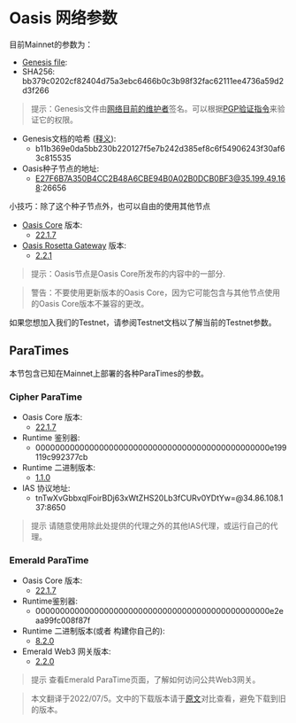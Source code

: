 # Oasis 网络参数

目前Mainnet的参数为：
- [Genesis file](https://github.com/oasisprotocol/mainnet-artifacts/releases/download/2022-04-11/genesis.json):
- SHA256: bb379c0202cf82404d75a3ebc6466b0c3b98f32fac62111ee4736a59d2d3f266

> 提示：Genesis文件由[网络目前的维护者](https://github.com/oasisprotocol/mainnet-artifacts/blob/master/README.md#pgp-keys-of-current-maintainers)签名。可以根据[PGP验证指令](https://github.com/oasisprotocol/mainnet-artifacts/blob/master/README.md#verifying-genesis-file-signatures)来验证它的权限。

- Genesis文档的哈希 ([释义](/general/genesis/genesis.md)):
    - b11b369e0da5bb230b220127f5e7b242d385ef8c6f54906243f30af63c815535
- Oasis种子节点的地址:
    - E27F6B7A350B4CC2B48A6CBE94B0A02B0DCB0BF3@35.199.49.168:26656

小技巧：除了这个种子节点外，也可以自由的使用其他节点
- [Oasis Core](https://github.com/oasisprotocol/oasis-core) 版本:
    - [22.1.7](https://github.com/oasisprotocol/oasis-core/releases/tag/v22.1.7)
- [Oasis Rosetta Gateway](https://github.com/oasisprotocol/oasis-rosetta-gateway) 版本:
    - [2.2.1](https://github.com/oasisprotocol/oasis-rosetta-gateway/releases/tag/v2.2.1)

> 提示：Oasis节点是Oasis Core所发布的内容中的一部分.

> 警告：不要使用更新版本的Oasis Core，因为它可能包含与其他节点使用的Oasis Core版本不兼容的更改。

如果您想加入我们的Testnet，请参阅Testnet文档以了解当前的Testnet参数。

## ParaTimes​

本节包含已知在Mainnet上部署的各种ParaTimes的参数。

### Cipher ParaTime​
- Oasis Core 版本:
    - [22.1.7](https://github.com/oasisprotocol/oasis-core/releases/tag/v22.1.7)
- Runtime 鉴别器:
    - 000000000000000000000000000000000000000000000000e199119c992377cb
- Runtime 二进制版本:
    - [1.1.0](https://github.com/oasisprotocol/cipher-paratime/releases/tag/v1.1.0)
- IAS 协议地址:
    - tnTwXvGbbxqlFoirBDj63xWtZHS20Lb3fCURv0YDtYw=@34.86.108.137:8650

> 提示 请随意使用除此处提供的代理之外的其他IAS代理，或运行自己的代理。

### Emerald ParaTime​
- Oasis Core 版本:
    - [22.1.7](https://github.com/oasisprotocol/oasis-core/releases/tag/v22.1.7)
- Runtime鉴别器:
    - 000000000000000000000000000000000000000000000000e2eaa99fc008f87f
- Runtime 二进制版本(或者 构建你自己的):
    - [8.2.0](https://github.com/oasisprotocol/emerald-paratime/releases/tag/v8.2.0)
- Emerald Web3 网关版本:
    - [2.2.0](https://github.com/oasisprotocol/emerald-web3-gateway/releases/tag/v2.2.0)
> 提示 查看Emerald ParaTime页面，了解如何访问公共Web3网关。

> 本文翻译于2022/07/5。文中的下载版本请于[原文](https://docs.oasis.dev/general/oasis-network/network-parameters)对比查看，避免下载到旧的版本。